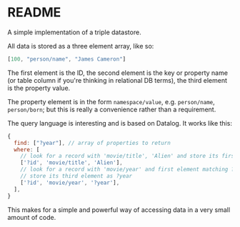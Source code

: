 
# README

A simple implementation of a triple datastore.

All data is stored as a three element array, like so:

```Javascript
[100, "person/name", "James Cameron"]

```

The first element is the ID, the second element is the key or property name (or table column if you're thinking in relational DB terms), the third element is the property value.

The property element is in the form `namespace/value`, e.g. `person/name`, `person/born`; but this is really a convenience rather than a requirement.

The query language is interesting and is based on Datalog. It works like this:

```Javascript
{
  find: ["?year"], // array of properties to return
  where: [
    // look for a record with 'movie/title', 'Alien' and store its first element as ?id
    ['?id', 'movie/title', 'Alien'],
    // look for a record with 'movie/year' and first element matching ?id
    // store its third element as ?year
    ['?id', 'movie/year', '?year'],
  ],
}
```

This makes for a simple and powerful way of accessing data in a very small amount of code.

